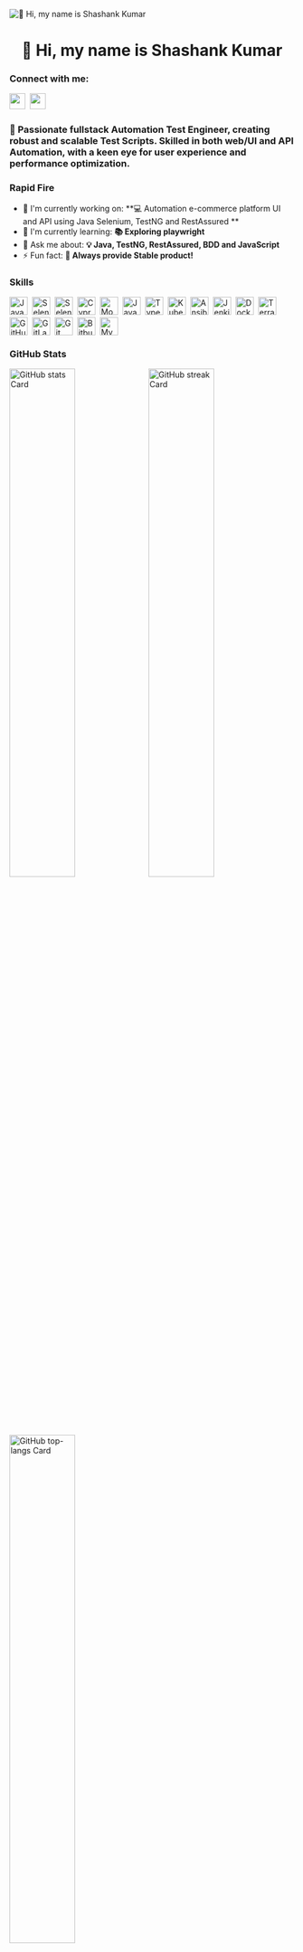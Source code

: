 ![👋 Hi, my name is Shashank Kumar](https://user-images.githubusercontent.com/10498744/210012254-234538ff-d198-48aa-8964-37e6fd45d227.gif)

<div id="toc">
  <ul align="center" style="list-style: none">
    <summary>
      <h1>
        👋 Hi, my name is Shashank Kumar
      </h1>
    </summary>
  </ul>
</div>

**<h3 align="left">Connect with me:</h3>** 
<p align="left"><a href="https://github.com/Shankymoti" target="_blank"><img src="https://img.shields.io/badge/GitHub-100000?style=for-the-badge&logo=github&logoColor=white" height="28" style="margin-right: 4px"></a> <a href="https://www.linkedin.com/in/shashank-kumar-341a5a160" target="_blank"><img src="https://img.shields.io/badge/LinkedIn-0077B5?style=for-the-badge&logo=linkedin&logoColor=white" height="28" style="margin-right: 4px"></a></p>

 **<h3 align="left">🚀 Passionate fullstack Automation Test Engineer, creating robust and scalable Test Scripts. Skilled in both web/UI and API Automation, with a keen eye for user experience and performance optimization.</h3>**

**<h3 align="left">Rapid Fire</h3>**

- 💼 I'm currently working on: **💻  Automation e-commerce platform UI and API using Java Selenium, TestNG and RestAssured  **
- 🌱 I'm currently learning: **📚 Exploring playwright**
- 💬 Ask me about: **💡 Java, TestNG, RestAssured, BDD and JavaScript**
- ⚡ Fun fact: **🎢 Always provide Stable product!**

 **<h3 align="left">Skills</h3>**

<div style="display: flex; flex-wrap: wrap; gap: 4px; justify-content: left;"><img src="https://cdn.jsdelivr.net/gh/devicons/devicon@latest/icons/java/java-original-wordmark.svg" height="32" alt="Java" style="margin-right: 4px"> <img src="https://cdn.jsdelivr.net/gh/devicons/devicon/icons/selenium/selenium-original.svg" height="32" alt="Selenium" style="margin-right: 4px"> <img src="https://cdn.simpleicons.org/selenium/43B02A" height="32" alt="Selenium" style="margin-right: 4px"> <img src="https://cdn.simpleicons.org/cypress/4B7BE6" height="32" alt="Cypress" style="margin-right: 4px"> <img src="https://cdn.simpleicons.org/mocha/8D6748" height="32" alt="Mocha" style="margin-right: 4px"> <img src="https://cdn.simpleicons.org/javascript/F7DF1E" height="32" alt="JavaScript" style="margin-right: 4px"> <img src="https://cdn.simpleicons.org/typescript/3178C6" height="32" alt="TypeScript" style="margin-right: 4px"> <img src="https://cdn.simpleicons.org/kubernetes/326CE5" height="32" alt="Kubernetes" style="margin-right: 4px"> <img src="https://cdn.simpleicons.org/ansible/EE5000" height="32" alt="Ansible" style="margin-right: 4px"> <img src="https://cdn.simpleicons.org/jenkins/D24939" height="32" alt="Jenkins" style="margin-right: 4px"> <img src="https://cdn.simpleicons.org/docker/2496ED" height="32" alt="Docker" style="margin-right: 4px"> <img src="https://cdn.simpleicons.org/terraform/623CE4" height="32" alt="Terraform" style="margin-right: 4px"> <img src="https://cdn.simpleicons.org/github/181717" height="32" alt="GitHub" style="margin-right: 4px"> <img src="https://cdn.simpleicons.org/gitlab/FC6D26" height="32" alt="GitLab" style="margin-right: 4px"> <img src="https://cdn.simpleicons.org/git/F1502F" height="32" alt="Git" style="margin-right: 4px"> <img src="https://cdn.simpleicons.org/bitbucket/0052CC" height="32" alt="Bitbucket" style="margin-right: 4px"> <img src="https://cdn.simpleicons.org/mysql/4479A1" height="32" alt="MySQL" style="margin-right: 4px"></div>

 **<h3 align="left">GitHub Stats</h3>**

<p align="left">
  <img width="48%" src="https://github-readme-stats.vercel.app/api?username=Shankymoti&theme=react&hide_title=false&hide_rank=false&show_icons=false&include_all_commits=false&count_private=true&line_height=23" alt="GitHub stats Card" />
  <img width="48%" src="https://streak-stats.demolab.com/?user=Shankymoti&theme=react&hide_border=false&date_format=M+j%5B%2C+Y%5D&mode=daily&hide_total_contributions=false&hide_current_streak=false&hide_longest_streak=false&card_height=200" alt="GitHub streak Card" />
</p>

<p align="left">
  <img width="48%" src="https://github-readme-stats.vercel.app/api/top-langs?username=Shankymoti&theme=react&hide_title=false&layout=compact&langs_count=6&hide_progress=false&card_width=400" alt="GitHub top-langs Card" />
</p>

